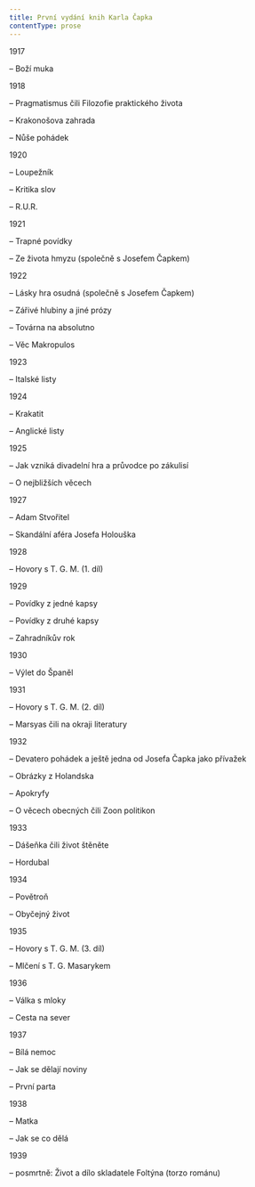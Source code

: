 ```yaml
---
title: První vydání knih Karla Čapka
contentType: prose
---
```


<section>

1917

– Boží muka

1918

</section>

<section>

– Pragmatismus čili Filozofie praktického života

</section>

<section>

– Krakonošova zahrada

– Nůše pohádek

1920

</section>

<section>

– Loupežník

</section>

<section>

– Kritika slov

– R.U.R.

1921

</section>

<section>

– Trapné povídky

– Ze života hmyzu (společně s Josefem Čapkem)

1922

</section>

<section>

– Lásky hra osudná (společně s Josefem Čapkem)

</section>

<section>

– Zářivé hlubiny a jiné prózy

</section>

<section>

– Továrna na absolutno

– Věc Makropulos

1923

– Italské listy

1924

</section>

<section>

– Krakatit

– Anglické listy

1925

</section>

<section>

– Jak vzniká divadelní hra a průvodce po zákulisí

– O nejbližších věcech

1927

</section>

<section>

– Adam Stvořitel

– Skandální aféra Josefa Holouška

1928

– Hovory s T. G. M. (1. díl)

1929

</section>

<section>

– Povídky z jedné kapsy

</section>

<section>

– Povídky z druhé kapsy

– Zahradníkův rok

1930

– Výlet do Španěl

1931

</section>

<section>

– Hovory s T. G. M. (2. díl)

– Marsyas čili na okraji literatury

1932

</section>

<section>

– Devatero pohádek a ještě jedna od Josefa Čapka jako přívažek

</section>

<section>

– Obrázky z Holandska

</section>

<section>

– Apokryfy

– O věcech obecných čili Zoon politikon

1933

</section>

<section>

– Dášeňka čili život štěněte

– Hordubal

1934

</section>

<section>

– Povětroň

– Obyčejný život

1935

</section>

<section>

– Hovory s T. G. M. (3. díl)

– Mlčení s T. G. Masarykem

1936

</section>

<section>

– Válka s mloky

– Cesta na sever

1937

</section>

<section>

– Bílá nemoc

</section>

<section>

– Jak se dělají noviny

– První parta

1938

</section>

<section>

– Matka

– Jak se co dělá

1939

</section>

<section>

– posmrtně: Život a dílo skladatele Foltýna (torzo románu)

</section>
